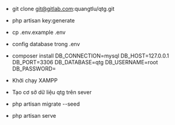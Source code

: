 - git clone git@gitlab.com:quangtlu/qtg.git
- php artisan key:generate
- cp .env.example .env
- config database trong .env 
- composer install
DB_CONNECTION=mysql
DB_HOST=127.0.0.1
DB_PORT=3306
DB_DATABASE=qtg
DB_USERNAME=root
DB_PASSWORD=

- Khởi chạy XAMPP
- Tạo cơ sở dữ liệu qtg trên sever
- php artisan migrate --seed
- php artisan serve